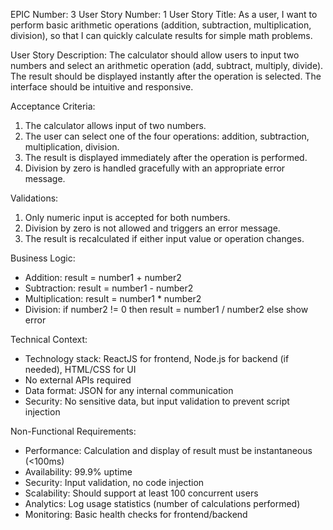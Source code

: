 EPIC Number: 3
User Story Number: 1
User Story Title: As a user, I want to perform basic arithmetic operations (addition, subtraction, multiplication, division), so that I can quickly calculate results for simple math problems.

User Story Description: The calculator should allow users to input two numbers and select an arithmetic operation (add, subtract, multiply, divide). The result should be displayed instantly after the operation is selected. The interface should be intuitive and responsive.

Acceptance Criteria:
1. The calculator allows input of two numbers.
2. The user can select one of the four operations: addition, subtraction, multiplication, division.
3. The result is displayed immediately after the operation is performed.
4. Division by zero is handled gracefully with an appropriate error message.

Validations:
1. Only numeric input is accepted for both numbers.
2. Division by zero is not allowed and triggers an error message.
3. The result is recalculated if either input value or operation changes.

Business Logic: 
- Addition: result = number1 + number2
- Subtraction: result = number1 - number2
- Multiplication: result = number1 * number2
- Division: if number2 != 0 then result = number1 / number2 else show error

Technical Context: 
- Technology stack: ReactJS for frontend, Node.js for backend (if needed), HTML/CSS for UI
- No external APIs required
- Data format: JSON for any internal communication
- Security: No sensitive data, but input validation to prevent script injection

Non-Functional Requirements:
- Performance: Calculation and display of result must be instantaneous (<100ms)
- Availability: 99.9% uptime
- Security: Input validation, no code injection
- Scalability: Should support at least 100 concurrent users
- Analytics: Log usage statistics (number of calculations performed)
- Monitoring: Basic health checks for frontend/backend